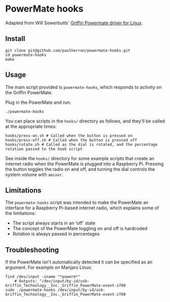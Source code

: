 PowerMate hooks
===============

Adapted from Will Sowerbutts' [Griffin Powermate driver for Linux](https://sowerbutts.com/powermate/).


Install
-------

```
git clone git@github.com/paulherron/powermate-hooks.git
cd powermate-hooks
make
```


Usage
-----

The main script provided is `powermate-hooks`, which responds to activity on the Griffin PowerMate.

Plug in the PowerMate and run:

```
./powermate-hooks
```

You can place scripts in the `hooks/` directory as follows, and they'll be called at the appropriate times:

```
hooks/press-on.sh # Called when the button is pressed on
hooks/press-off.sh # Called when the button is pressed off
hooks/rotate.sh # Called as the dial is rotated, and the percentage rotation passed to the hook script
```

See inside the `hooks/` directory for some example scripts that create an internet radio when the PowerMate is plugged into a Raspberry Pi. Pressing the button toggles the radio on and off, and turning the dial controls the system volume with `amixer`.


Limitations
-----------

The `powermate-hooks` script was intended to make the PowerMate an interface for a Raspberry Pi-based internet radio, which explains some of the limitations:

* The script always starts in an 'off' state
* The concept of the PowerMate toggling on and off is hardcoded
* Rotation is always passed in percentages


Troubleshooting
---------------

If the PowerMate isn't automatically detected it can be specified as an argument. For example on Manjaro Linux:

```
find /dev/input -iname "*powerm*"
	# Outputs: "/dev/input/by-id/usb-Griffin_Technology__Inc._Griffin_PowerMate-event-if00
sudo ./powermate-hooks /dev/input/by-id/usb-Griffin_Technology__Inc._Griffin_PowerMate-event-if00
```

